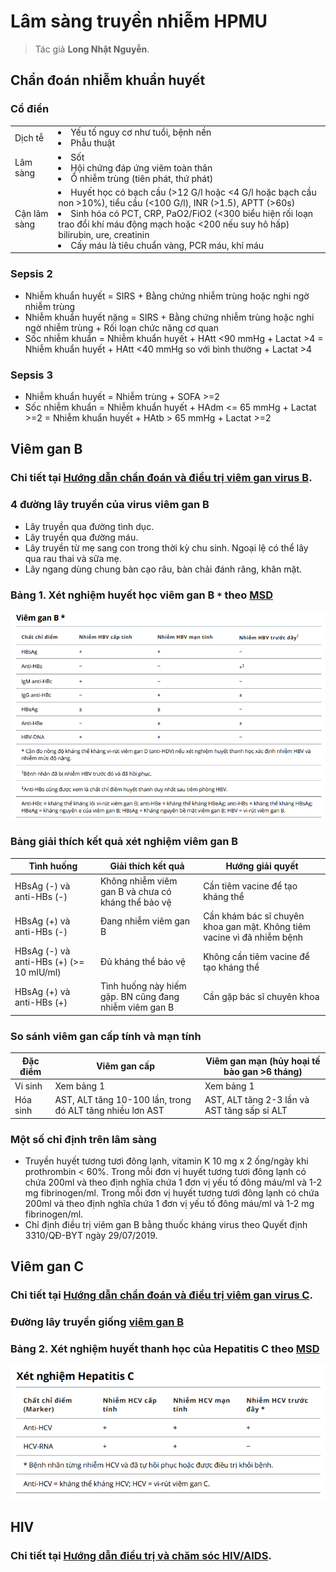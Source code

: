 # Lâm sàng truyền nhiễm HPMU

> Tác giả **Long Nhật Nguyễn**.

## Chẩn đoán nhiễm khuẩn huyết

### Cổ điển

|              |                                                                                                                                                                                                                                                                                                                                |
| ------------ | ------------------------------------------------------------------------------------------------------------------------------------------------------------------------------------------------------------------------------------------------------------------------------------------------------------------------------ |
| Dịch tễ      | <li>Yếu tố nguy cơ như tuổi, bệnh nền</li><li>Phẫu thuật</li>                                                                                                                                                                                                                                                                  |
| Lâm sàng     | <li>Sốt</li><li>Hội chứng đáp ứng viêm toàn thân</li><li>Ổ nhiễm trùng (tiên phát, thứ phát)</li>                                                                                                                                                                                                                              |
| Cận lâm sàng | <li>Huyết học có bạch cầu (>12 G/l hoặc <4 G/l hoặc bạch cầu non >10%), tiểu cầu (<100 G/l), INR (>1.5), APTT (>60s)</li><li>Sinh hóa có PCT, CRP, PaO2/FiO2 (<300 biểu hiện rối loạn trao đổi khí máu động mạch hoặc <200 nếu suy hô hấp) bilirubin, ure, creatinin</li><li>Cấy máu là tiêu chuẩn vàng, PCR máu, khí máu</li> |

### Sepsis 2

- Nhiễm khuẩn huyết = SIRS + Bằng chứng nhiễm trùng hoặc nghi ngờ nhiễm trùng
- Nhiễm khuẩn huyết nặng = SIRS + Bằng chứng nhiễm trùng hoặc nghi ngờ nhiễm trùng + Rối loạn chức năng cơ quan
- Sốc nhiễm khuẩn = Nhiễm khuẩn huyết + HAtt <90 mmHg + Lactat >4 = Nhiễm khuẩn huyết + HAtt <40 mmHg so với bình thường + Lactat >4

### Sepsis 3

- Nhiễm khuẩn huyết = Nhiễm trùng + SOFA >=2
- Sốc nhiễm khuẩn = Nhiễm khuẩn huyết + HAdm <= 65 mmHg + Lactat >=2 = Nhiễm khuẩn huyết + HAtb > 65 mmHg + Lactat >=2

## Viêm gan B

### Chi tiết tại [Hướng dẫn chẩn đoán và điều trị viêm gan virus B](../HD-chan-doan-va-dieu-tri-viem-gan-virus-B_BYT.pdf).

### 4 đường lây truyền của virus viêm gan B

- Lây truyền qua đường tình dục.
- Lây truyền qua đường máu.
- Lây truyền từ mẹ sang con trong thời kỳ chu sinh. Ngoại lệ có thể lây qua rau thai và sữa mẹ.
- Lây ngang dùng chung bàn cạo râu, bàn chải đánh răng, khăn mặt.

### Bảng 1. Xét nghiệm huyết học viêm gan B `*` theo [MSD](https://www.msdmanuals.com/professional/hepatic-and-biliary-disorders/hepatitis/hepatitis-b,-acute)

![Viem-gan-B](images/Viem-gan-B.png)

### Bảng giải thích kết quả xét nghiệm viêm gan B

| Tình huống                               | Giải thích kết quả                                     | Hướng giải quyết                                                        |
| ---------------------------------------- | ------------------------------------------------------ | ----------------------------------------------------------------------- |
| HBsAg (-) và anti-HBs (-)                | Không nhiễm viêm gan B và chưa có kháng thể bảo vệ     | Cần tiêm vacine để tạo kháng thể                                        |
| HBsAg (+) và anti-HBs (-)                | Đang nhiễm viêm gan B                                  | Cần khám bác sĩ chuyên khoa gan mật. Không tiêm vacine vì đã nhiễm bệnh |
| HBsAg (-) và anti-HBs (+) (>= 10 mIU/ml) | Đủ kháng thể bảo vệ                                    | Không cần tiêm vacine để tạo kháng thể                                  |
| HBsAg (+) và anti-HBs (+)                | Tình huống này hiếm gặp. BN cũng đang nhiễm viêm gan B | Cần gặp bác sĩ chuyên khoa                                              |

### So sánh viêm gan cấp tính và mạn tính

| Đặc điểm | Viêm gan cấp                                              | Viêm gan mạn (hủy hoại tế bào gan >6 tháng)  |
| -------- | --------------------------------------------------------- | -------------------------------------------- |
| Vi sinh  | Xem bảng 1                                                | Xem bảng 1                                   |
| Hóa sinh | AST, ALT tăng 10-100 lần, trong đó ALT tăng nhiều lơn AST | AST, ALT tăng 2-3 lần và AST tăng sấp sỉ ALT |

### Một số chỉ định trên lâm sàng

- Truyền huyết tương tươi đông lạnh, vitamin K 10 mg x 2 ống/ngày khi prothrombin < 60%. Trong mỗi đơn vị huyết tương tươi đông lạnh có chứa 200ml và theo định nghĩa chứa 1 đơn vị yếu tố đông máu/ml và 1-2 mg fibrinogen/ml. Trong mỗi đơn vị huyết tương tươi đông lạnh có chứa 200ml và theo định nghĩa chứa 1 đơn vị yếu tố đông máu/ml và 1-2 mg fibrinogen/ml.
- Chỉ định điều trị viêm gan B bằng thuốc kháng virus theo Quyết định 3310/QĐ-BYT ngày 29/07/2019.

## Viêm gan C

### Chi tiết tại [Hướng dẫn chẩn đoán và điều trị viêm gan virus C](../HD-chan-doan-va-dieu-tri-viem-gan-virus-C_BYT.pdf).

### Đường lây truyền giống [viêm gan B](#4-đường-lây-truyền-của-virus-viêm-gan-B)

### Bảng 2. Xét nghiệm huyết thanh học của Hepatitis C theo [MSD](https://www.msdmanuals.com/professional/hepatic-and-biliary-disorders/hepatitis/hepatitis-c,-chronic)

![Viem-gan-C](images/Viem-gan-C.png)

## HIV

### Chi tiết tại [Hướng dẫn điều trị và chăm sóc HIV/AIDS](../HD-dieu-tri-va-cham-soc-HIV-AIDS_BYT.pdf).
